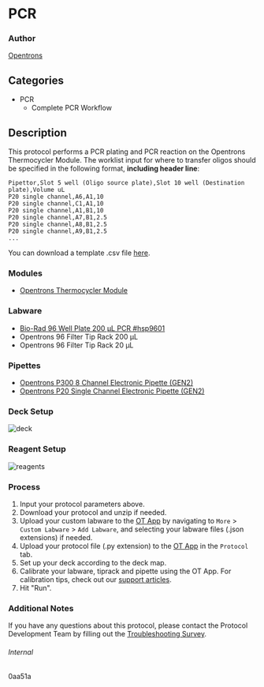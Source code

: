 # PCR


### Author
[Opentrons](https://opentrons.com/)


## Categories
* PCR
	* Complete PCR Workflow


## Description
This protocol performs a PCR plating and PCR reaction on the Opentrons Thermocycler Module. The worklist input for where to transfer oligos should be specified in the following format, **including header line**:

```
Pipettor,Slot 5 well (Oligo source plate),Slot 10 well (Destination plate),Volume uL
P20 single channel,A6,A1,10
P20 single channel,C1,A1,10
P20 single channel,A1,B1,10
P20 single channel,A7,B1,2.5
P20 single channel,A8,B1,2.5
P20 single channel,A9,B1,2.5
...
```

You can download a template .csv file [here](https://opentrons-protocol-library-website.s3.amazonaws.com/custom-README-images/0aa51a/ex.csv).


### Modules
* [Opentrons Thermocycler Module](https://shop.opentrons.com/thermocycler-module-1/)


### Labware
* [Bio-Rad 96 Well Plate 200 µL PCR #hsp9601](http://www.bio-rad.com/en-us/sku/hsp9601-hard-shell-96-well-pcr-plates-low-profile-thin-wall-skirted-white-clear?ID=hsp9601)
* Opentrons 96 Filter Tip Rack 200 µL
* Opentrons 96 Filter Tip Rack 20 µL


### Pipettes
* [Opentrons P300 8 Channel Electronic Pipette (GEN2)](https://shop.opentrons.com/8-channel-electronic-pipette/)
* [Opentrons P20 Single Channel Electronic Pipette (GEN2)](https://shop.opentrons.com/single-channel-electronic-pipette-p20/)


### Deck Setup
![deck](https://opentrons-protocol-library-website.s3.amazonaws.com/custom-README-images/0aa51a/deck.png)


### Reagent Setup
![reagents](https://opentrons-protocol-library-website.s3.amazonaws.com/custom-README-images/0aa51a/reagents.png)


### Process
1. Input your protocol parameters above.
2. Download your protocol and unzip if needed.
3. Upload your custom labware to the [OT App](https://opentrons.com/ot-app) by navigating to `More` > `Custom Labware` > `Add Labware`, and selecting your labware files (.json extensions) if needed.
4. Upload your protocol file (.py extension) to the [OT App](https://opentrons.com/ot-app) in the `Protocol` tab.
5. Set up your deck according to the deck map.
6. Calibrate your labware, tiprack and pipette using the OT App. For calibration tips, check out our [support articles](https://support.opentrons.com/en/collections/1559720-guide-for-getting-started-with-the-ot-2).
7. Hit "Run".


### Additional Notes
If you have any questions about this protocol, please contact the Protocol Development Team by filling out the [Troubleshooting Survey](https://protocol-troubleshooting.paperform.co/).


###### Internal
0aa51a
